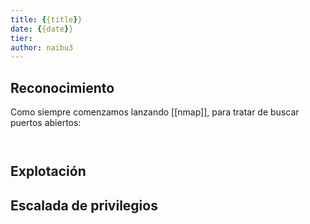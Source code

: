 ```yaml
---
title: {{title}}
date: {{date}}
tier: 
author: naibu3
---
```


## Reconocimiento

Como siempre comenzamos lanzando [[nmap]], para tratar de buscar puertos abiertos:

```bash

```
```nmap

```

## Explotación



## Escalada de privilegios

